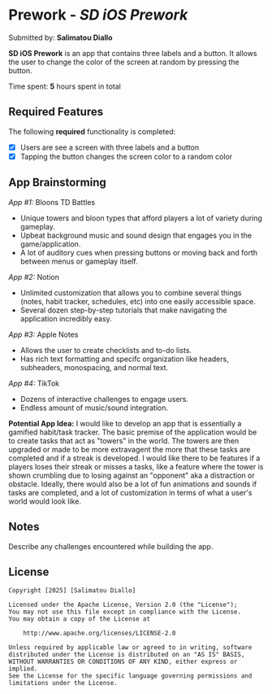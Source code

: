 # Prework - *SD iOS Prework*

Submitted by: **Salimatou Diallo**

**SD iOS Prework** is an app that contains three labels and a button. It allows the user to change the color of the screen at random by pressing the button.  

Time spent: **5** hours spent in total

## Required Features

The following **required** functionality is completed:

- [x] Users are see a screen with three labels and a button
- [x] Tapping the button changes the screen color to a random color
 
## App Brainstorming
*App #1:* Bloons TD Battles 
- Unique towers and bloon types that afford players a lot of variety during gameplay.
- Upbeat background music and sound design that engages you in the game/application.
- A lot of auditory cues when pressing buttons or moving back and forth between menus or gameplay itself.

*App #2:* Notion 
- Unlimited customization that allows you to combine several things (notes, habit tracker, schedules, etc) into one easily accessible space.
- Several dozen step-by-step tutorials that make navigating the application incredibly easy.

*App #3:* Apple Notes
- Allows the user to create checklists and to-do lists.
- Has rich text formatting and specifc organization like headers, subheaders, monospacing, and normal text.

*App #4:* TikTok
- Dozens of interactive challenges to engage users.
- Endless amount of music/sound integration.  

**Potential App Idea:** I would like to develop an app that is essentially a gamified habit/task tracker. The basic premise of the application would be to create tasks that act as "towers" in the world. The towers are then upgraded or made to be more extravagent the more that these tasks are completed and if a streak is developed. I would like there to be features if a players loses their streak or misses a tasks, like a feature where the tower is shown crumbling due to losing against an "opponent" aka a distraction or obstacle. Ideally, there would also be a lot of fun animations and sounds if tasks are completed, and a lot of customization in terms of what a user's world would look like. 

## Notes
Describe any challenges encountered while building the app.

## License

    Copyright [2025] [Salimatou Diallo]

    Licensed under the Apache License, Version 2.0 (the "License");
    You may not use this file except in compliance with the License.
    You may obtain a copy of the License at

        http://www.apache.org/licenses/LICENSE-2.0

    Unless required by applicable law or agreed to in writing, software
    distributed under the License is distributed on an "AS IS" BASIS,
    WITHOUT WARRANTIES OR CONDITIONS OF ANY KIND, either express or implied.
    See the License for the specific language governing permissions and
    limitations under the License.

